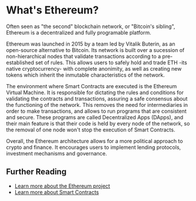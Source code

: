 # What's Ethereum?

Often seen as "the second" blockchain network, or "Bitcoin's sibling", Ethereum is a decentralized and fully programable platform. 

Ethereum was launched in 2015 by a team led by Vitalik Buterin, as an open-source alternative to Bitcoin. Its network is built over a sucession of non-hierarchical nodes that validate transactions according to a pre-established set of rules. This allows users to safely hold and trade ETH -its native cryptocurrency- with complete anonimity, as well as creating new tokens which inherit the inmutable characteristics of the network.

The environment where Smart Contracts are executed is the Ethereum Virtual Machine. It is responsible for dictating the rules and conditions for validating the contracts and transactions, assuring a safe consensus about the functioning of the network. This removes the need for intermediaries in order to make transactions, and allows to run programs that are consistent and secure. These programs are called Decentralized Apps (DApps), and their main feature is that their code is held by every node of the network, so the removal of one node won't stop the execution of Smart Contracts.

Overall, the Ethereum architecture allows for a more political approach to crypto and finance. It encourages users to implement lending protocols, investment mechanisms and governance.

## Further Reading
- [Learn more about the Ethereum project](https://ethereum.org/en/)
- [Learn more about Smart Contracts](https://github.com/ethereumbook/ethereumbook/blob/develop/07smart-contracts-solidity.asciidoc#what-is-a-smart-contract)
